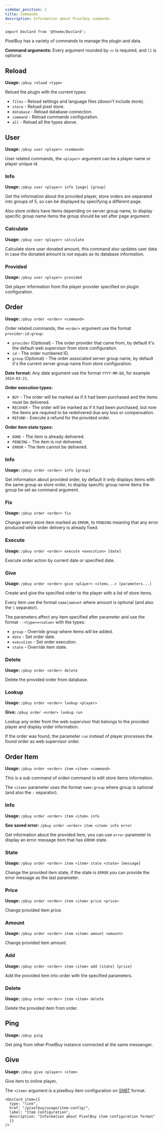 ```yaml
---
sidebar_position: 2
title: Commands
description: Information about PixelBuy commands.
---
```


```mdx-code-block
import DocCard from '@theme/DocCard';
```

PixelBuy has a variety of commands to manage the plugin and data.

**Command arguments:** Every argument rounded by `<>` is required, and `[]` is optional.

## Reload

**Usage:** `/pbuy reload <type>`

Reload the plugin with the current types:

* `files` - Reload settings and language files (doesn't include store).
* `store` - Reload pixel store.
* `database` - Reload database connection.
* `command` - Reload commands configuration.
* `all` - Reload all the types above.

## User

**Usage:** `/pbuy user <player> <command>`

User related commands, the `<player>` argument can be a player name or player unique id.

### Info

**Usage:** `/pbuy user <player> info [page] [group]`

Get the information about the provided player, store orders are separated into groups of 5, so can be displayed by specifying a different page.

Also store orders have items depending on server group name, to display specific group name items the group should be set after page argument.

### Calculate

**Usage:** `/pbuy user <player> calculate`

Calculate store user donated amount, this command also updates user data in case the donated amount is not equals as its database information.

### Provided

**Usage:** `/pbuy user <player> provided`

Get player information from the player provider specified on plugin configuration.

## Order

**Usage:** `/pbuy order <order> <command>`

Order related commands, the `<order>` argument use the format `provider:id:group`:

* `provider` (Optional) - The order provider that came from, by default it's the default web supervisor from store configuration.
* `id` -  The order numbered ID.
* `group` (Optional) - The order associated server group name, by default it's the current server group name from store configuration.

**Date format:** Any date argument use the format `YYYY-MM-DD`, for example `2024-03-21`.

**Order execution types:**

* `BUY` - The order will be marked as if it had been purchased and the items must be delivered.
* `RECOVER` - The order will be marked as if it had been purchased, but now the items are required to be redelivered due any loss or compensation.
* `REFUND` - Execute a refund for the provided order.

**Order item state types:**

* `DONE` - The item is already delivered.
* `PENDING` - The item is not delivered.
* `ERROR` - The item cannot be delivered.

### Info

**Usage:** `/pbuy order <order> info [group]`

Get information about provided order, by default it only displays items with the same group as store order, to display specific group name items the group be set as command argument.

### Fix

**Usage:** `/pbuy order <order> fix`

Change every store item marked as `ERROR`, to `PENDING` meaning that any error produced while order delivery is already fixed.

### Execute

**Usage:** `/pbuy order <order> execute <execution> [date]`

Execute order action by current date or specified date.

### Give

**Usage:** `/pbuy order <order> give <player> <items...> [parameters...]`

Create and give the specified order to the player with a list of store items.

Every item use the format `name|amount` where amount is optional (and also the `|` separator).

The parameters affect any item specified after parameter and use the format `--<type>=<value>` with the types:

* `group` - Override group where items will be added.
* `date` - Set order date.
* `execution` - Set order execution.
* `state` - Override item state.

### Delete

**Usage:** `/pbuy order <order> delete`

Delete the provided order from database.

### Lookup

**Usage:** `/pbuy order <order> lookup <player>`

**Give:** `/pbuy order <order> lookup run`

Lookup any order from the web supervisor that belongs to the provided player and display order information.

If the order was found, the parameter `run` instead of player processes the found order as web supervisor order.

## Order Item

**Usage:** `/pbuy order <order> item <item> <command>`

This is a sub command of orden command to edit store items information.

The `<item>` parameter uses the format `name:group` where group is optional (and also the `:` separator).

### Info

**Usage:** `/pbuy order <order> item <item> info`

**See saved error:** `/pbuy order <order> item <item> info error`

Get information about the provided item, you can use `error` parameter to display an error message item that has `ERROR` state.

### State

**Usage:** `/pbuy order <order> item <item> state <state> [message]`

Change the provided item state, if the state is `ERROR` you can provide the error message as the last parameter.

### Price

**Usage:** `/pbuy order <order> item <item> price <price>`

Change provided item price.

### Amount

**Usage:** `/pbuy order <order> item <item> amount <amount>`

Change provided item amount.

### Add

**Usage:** `/pbuy order <order> item <item> add [state] [price]`

Add the provided item into order with the specified parameters.

### Delete

**Usage:** `/pbuy order <order> item <item> delete`

Delete the provided item from order.

## Ping

**Usage:** `/pbuy ping`

Get ping from other PixelBuy instance connected at the same messenger.

## Give

**Usage:** `/pbuy give <player> <item>`

Give item to online player,

The `<item>` argument is a pixelbuy item configuration on [SNBT](https://minecraft.wiki/w/NBT_format#SNBT_format) format.

```mdx-code-block
<DocCard item={{
  type: "link",
  href: "/pixelbuy/usage/item-config/",
  label: "Item Configuration",
  description: "Information about PixelBuy item configuration format"
  }}
/>
```
